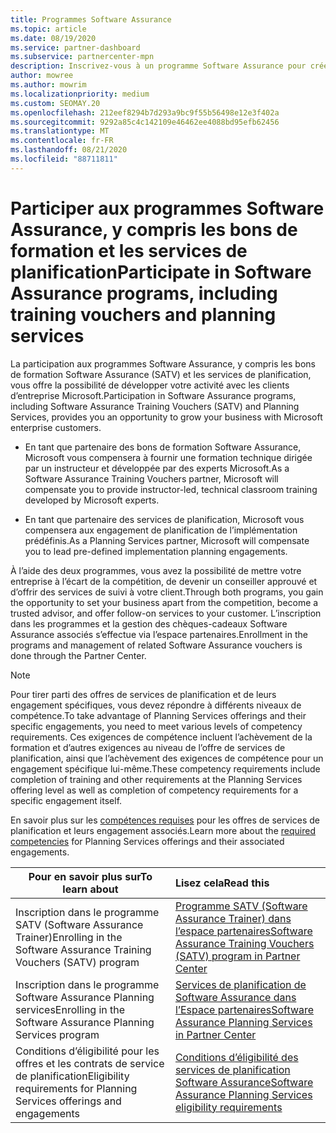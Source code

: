 ```yaml
---
title: Programmes Software Assurance
ms.topic: article
ms.date: 08/19/2020
ms.service: partner-dashboard
ms.subservice: partnercenter-mpn
description: Inscrivez-vous à un programme Software Assurance pour créer des activités et être compensé pour la formation et la planification aux entreprises.
author: mowree
ms.author: mowrim
ms.localizationpriority: medium
ms.custom: SEOMAY.20
ms.openlocfilehash: 212eef8294b7d293a9bc9f55b56498e12e3f402a
ms.sourcegitcommit: 9292a85c4c142109e46462ee4088bd95efb62456
ms.translationtype: MT
ms.contentlocale: fr-FR
ms.lasthandoff: 08/21/2020
ms.locfileid: "88711811"
---
```

# <a name="participate-in-software-assurance-programs-including-training-vouchers-and-planning-services"></a><span data-ttu-id="38122-103">Participer aux programmes Software Assurance, y compris les bons de formation et les services de planification</span><span class="sxs-lookup"><span data-stu-id="38122-103">Participate in Software Assurance programs, including training vouchers and planning services</span></span>

<span data-ttu-id="38122-104">La participation aux programmes Software Assurance, y compris les bons de formation Software Assurance (SATV) et les services de planification, vous offre la possibilité de développer votre activité avec les clients d’entreprise Microsoft.</span><span class="sxs-lookup"><span data-stu-id="38122-104">Participation in Software Assurance programs, including Software Assurance Training Vouchers (SATV) and Planning Services, provides you an opportunity to grow your business with Microsoft enterprise customers.</span></span> 

- <span data-ttu-id="38122-105">En tant que partenaire des bons de formation Software Assurance, Microsoft vous compensera à fournir une formation technique dirigée par un instructeur et développée par des experts Microsoft.</span><span class="sxs-lookup"><span data-stu-id="38122-105">As a Software Assurance Training Vouchers partner, Microsoft will compensate you to provide instructor-led, technical classroom training developed by Microsoft experts.</span></span> 

- <span data-ttu-id="38122-106">En tant que partenaire des services de planification, Microsoft vous compensera aux engagement de planification de l’implémentation prédéfinis.</span><span class="sxs-lookup"><span data-stu-id="38122-106">As a Planning Services partner, Microsoft will compensate you to lead pre-defined implementation planning engagements.</span></span> 

<span data-ttu-id="38122-107">À l’aide des deux programmes, vous avez la possibilité de mettre votre entreprise à l’écart de la compétition, de devenir un conseiller approuvé et d’offrir des services de suivi à votre client.</span><span class="sxs-lookup"><span data-stu-id="38122-107">Through both programs, you gain the opportunity to set your business apart from the competition, become a trusted advisor, and offer follow-on services to your customer.</span></span> <span data-ttu-id="38122-108">L’inscription dans les programmes et la gestion des chèques-cadeaux Software Assurance associés s’effectue via l’espace partenaires.</span><span class="sxs-lookup"><span data-stu-id="38122-108">Enrollment in the programs and management of related Software Assurance vouchers is done through the Partner Center.</span></span>

> [!NOTE]
> <span data-ttu-id="38122-109">Pour tirer parti des offres de services de planification et de leurs engagement spécifiques, vous devez répondre à différents niveaux de compétence.</span><span class="sxs-lookup"><span data-stu-id="38122-109">To take advantage of Planning Services offerings and their specific engagements, you need to meet various levels of competency requirements.</span></span> <span data-ttu-id="38122-110">Ces exigences de compétence incluent l’achèvement de la formation et d’autres exigences au niveau de l’offre de services de planification, ainsi que l’achèvement des exigences de compétence pour un engagement spécifique lui-même.</span><span class="sxs-lookup"><span data-stu-id="38122-110">These competency requirements include completion of training and other requirements at the Planning Services offering level as well as completion of competency requirements for a specific engagement itself.</span></span>  
>
> <span data-ttu-id="38122-111">En savoir plus sur les [compétences requises](software-assurance-dps-requirements.md) pour les offres de services de planification et leurs engagement associés.</span><span class="sxs-lookup"><span data-stu-id="38122-111">Learn more about the [required competencies](software-assurance-dps-requirements.md) for Planning Services offerings and their associated engagements.</span></span>


|<span data-ttu-id="38122-112">**Pour en savoir plus sur**</span><span class="sxs-lookup"><span data-stu-id="38122-112">**To learn about**</span></span>   |<span data-ttu-id="38122-113">**Lisez cela**</span><span class="sxs-lookup"><span data-stu-id="38122-113">**Read this**</span></span>   |
|--------------------------|:------------------|
|<span data-ttu-id="38122-114">Inscription dans le programme SATV (Software Assurance Trainer)</span><span class="sxs-lookup"><span data-stu-id="38122-114">Enrolling in the Software Assurance Training Vouchers (SATV) program</span></span>  | [<span data-ttu-id="38122-115">Programme SATV (Software Assurance Trainer) dans l’espace partenaires</span><span class="sxs-lookup"><span data-stu-id="38122-115">Software Assurance Training Vouchers (SATV) program in Partner Center</span></span>](software-assurance-satv.md)|
|<span data-ttu-id="38122-116">Inscription dans le programme Software Assurance Planning services</span><span class="sxs-lookup"><span data-stu-id="38122-116">Enrolling in the Software Assurance Planning Services program</span></span> | [<span data-ttu-id="38122-117">Services de planification de Software Assurance dans l’Espace partenaires</span><span class="sxs-lookup"><span data-stu-id="38122-117">Software Assurance Planning Services in Partner Center</span></span>](software-assurance-dps.md) |
|<span data-ttu-id="38122-118">Conditions d’éligibilité pour les offres et les contrats de service de planification</span><span class="sxs-lookup"><span data-stu-id="38122-118">Eligibility requirements for Planning Services offerings and engagements</span></span>  | [<span data-ttu-id="38122-119">Conditions d’éligibilité des services de planification Software Assurance</span><span class="sxs-lookup"><span data-stu-id="38122-119">Software Assurance Planning Services eligibility requirements</span></span>](software-assurance-dps-requirements.md)  |